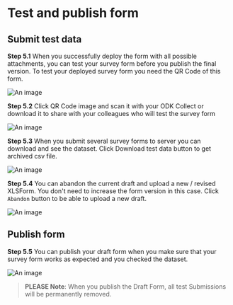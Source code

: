 # Test and publish form

## Submit test data

**Step 5.1** When you successfully deploy the form with all possible attachments, you can test your survey form before you publish the final version. To test your deployed survey form you need the QR Code of this form.

![An image](/images/s5_1-draftQRCode.png)

**Step 5.2** Click QR Code image and scan it with your ODK Collect or download it to share with your colleagues who will test the survey form

![An image](/images/s5_2-DownloadDraftQRCode.png)

**Step 5.3** When you submit several survey forms to server you can download and see the dataset. Click Download test data button to get archived csv file.

![An image](/images/s5_3-GetDraftData.png)

**Step 5.4** You can abandon the current draft and upload a new / revised XLSForm. You don't need to increase the form version in this case. Click `Abandon` button to be able to upload a new draft.

![An image](/images/s5_4-AbandonDraft.png)

## Publish form

**Step 5.5** You can publish your draft form when you make sure that your survey form works as expected and you checked the dataset.

![An image](/images/s5_5-PublishForm.png)

> **PLEASE Note**: When you publish the Draft Form, all test Submissions will be permanently removed.
